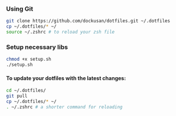 ### Using Git

```bash
git clone https://github.com/dockusan/dotfiles.git ~/.dotfiles
cp ~/.dotfiles/* ~/ 
source ~/.zshrc # to reload your zsh file
```
### Setup necessary libs
```bash
chmod +x setup.sh
./setup.sh
```

#### To update your dotfiles with the latest changes:

```bash
cd ~/.dotfiles/
git pull
cp ~/.dotfiles/* ~/
. ~/.zshrc # a shorter command for reloading
```